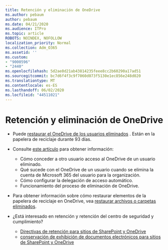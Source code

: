 ```yaml
---
title: Retención y eliminación de OneDrive
ms.author: pebaum
author: pebaum
ms.date: 04/21/2020
ms.audience: ITPro
ms.topic: article
ROBOTS: NOINDEX, NOFOLLOW
localization_priority: Normal
ms.collection: Adm_O365
ms.assetid: ''
ms.custom:
- "9000596"
- "2440"
ms.openlocfilehash: 5d2ae0d21ab43814235feee8cc2b60290a17ad51
ms.sourcegitcommit: bc7d6f4f3c9f7060d073f5130e1ec856e248d020
ms.translationtype: MT
ms.contentlocale: es-ES
ms.lasthandoff: 06/02/2020
ms.locfileid: "44511021"
---
```

# <a name="onedrive-retention-and-deletion"></a>Retención y eliminación de OneDrive

- Puede [restaurar el OneDrive de los usuarios eliminados](https://docs.microsoft.com/onedrive/restore-deleted-onedrive) . Están en la papelera de reciclaje durante 93 días.

- Consulte [este artículo](https://docs.microsoft.com/onedrive/retention-and-deletion) para obtener información:
    - Cómo conceder a otro usuario acceso al OneDrive de un usuario eliminado.
    - Qué sucede con el OneDrive de un usuario cuando se elimina la cuenta de Microsoft 365 del usuario para la organización.
    - Cómo configurar la delegación de acceso automático.
    - Funcionamiento del proceso de eliminación de OneDrive.

- Para obtener información sobre cómo restaurar elementos de la papelera de reciclaje en OneDrive, vea [restaurar archivos o carpetas eliminados](https://support.office.com/article/949ada80-0026-4db3-a953-c99083e6a84f).

- ¿Está interesado en retención y retención del centro de seguridad y cumplimiento?
    - [Directivas de retención para sitios de SharePoint y OneDrive](https://docs.microsoft.com/microsoft-365/compliance/retention-policies)
    - [conservación de exhibición de documentos electrónicos para sitios de SharePoint y OneDrive](https://docs.microsoft.com/office365/securitycompliance/ediscovery-cases#step-4-place-content-locations-on-hold)
